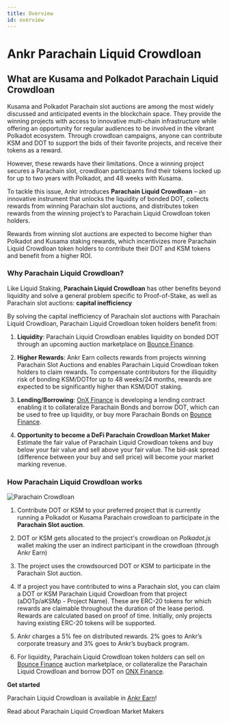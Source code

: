 ```yaml
---
title: Overview
id: overview
---
```


# Ankr Parachain Liquid Crowdloan

## What are Kusama and Polkadot Parachain Liquid Crowdloan

Kusama and Polkadot Parachain slot auctions are among the most widely discussed and anticipated events in the blockchain space. They provide the winning projects with access to innovative multi-chain infrastructure while offering an opportunity for regular audiences to be involved in the vibrant Polkadot ecosystem. Through crowdloan campaigns, anyone can contribute KSM and DOT to support the bids of their favorite projects, and receive their tokens as a reward.

However, these rewards have their limitations. Once a winning project secures a Parachain slot, crowdloan participants find their tokens locked up for up to two years with Polkadot, and 48 weeks with Kusama.

To tackle this issue, Ankr introduces **Parachain Liquid Crowdloan** – an innovative instrument that unlocks the liquidity of bonded DOT, collects rewards from winning Parachain slot auctions, and distributes token rewards from the winning project’s to Parachain Liquid Crowdloan token holders.

Rewards from winning slot auctions are expected to become higher than Polkadot and Kusama staking rewards, which incentivizes more Parachain Liquid Crowdloan token holders to contribute their DOT and KSM tokens and benefit from a higher ROI.

### **Why Parachain Liquid Crowdloan?**

Like Liquid Staking, **Parachain Liquid Crowdloan** has other benefits beyond liquidity and solve a general problem specific to Proof-of-Stake, as well as Parachain slot auctions: **capital inefficiency**

By solving the capital inefficiency of Parachain slot auctions with Parachain Liquid Crowdloan, Parachain Liquid Crowdloan token holders benefit from:

1. **Liquidity**: Parachain Liquid Crowdloan enables liquidity on bonded DOT through an upcoming auction marketplace on [Bounce Finance](https://bounce.finance).

2. **Higher Rewards**: Ankr Earn collects rewards from projects winning Parachain Slot Auctions and enables Parachain Liquid Crowdloan token holders to claim rewards. To compensate contributors for the illiquidity risk of bonding KSM/DOTfor up to 48 weeks/24 months, rewards are expected to be significantly higher than KSM/DOT staking.

3. **Lending/Borrowing**: [OnX Finance](https://onx.finance) is developing a lending contract enabling it to collateralize Parachain Bonds and borrow DOT, which can be used to free up liquidity, or buy more Parachain Bonds on [Bounce Finance](https://bounce.finance).

4.  **Opportunity to become a DeFi Parachain Crowdloan Market Maker**
Estimate the fair value of Parachain Liquid Crowdloan tokens and buy below your fair value and sell above your fair value. The bid-ask spread (difference between your buy and sell price) will become your market marking revenue.

### **How Parachain Liquid Crowdloan works**

![Parachain Crowdloan](@site/static/img/dotksm-plc.png)

1. Contribute DOT or KSM to your preferred project that is currently running a Polkadot or Kusama Parachain crowdloan to participate in the **Parachain Slot auction**.

2. DOT or KSM gets allocated to the project's crowdloan on *Polkadot.js* wallet making the user an indirect participant in the crowdloan (through Ankr Earn)

3. The project uses the crowdsourced DOT or KSM to participate in the Parachain Slot auction.

4. If a project you have contributed to wins a Parachain slot, you can claim a DOT or KSM Parachain Liquid Crowdloan from that project (aDOTp/aKSMp - Project Name). These are ERC-20 tokens for which rewards are claimable throughout the duration of the lease period. Rewards are calculated based on proof of time. Initially, only projects having existing ERC-20 tokens will be supported.

5. Ankr charges a 5% fee on distributed rewards. 2% goes to Ankr’s corporate treasury and 3% goes to Ankr’s buyback program.

6. For liquidity, Parachain Liquid Crowdloan token holders can sell on [Bounce Finance](https://bounce.finance) auction marketplace, or collateralize the Parachain Liquid Crowdloan and borrow DOT on [ONX Finance](https://onx.finance).

**Get started**

Parachain Liquid Crowdloan is available in [Ankr Earn](https://www.ankr.com/earn/liquid-crowdloan/)!

Read about Parachain Liquid Crowdloan Market Makers


